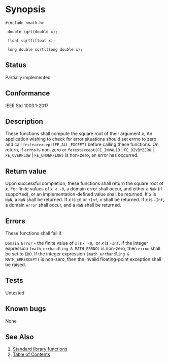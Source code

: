 # Synopsis 
`#include <math.h>`</br>

` double sqrt(double x);`</br>

` float sqrtf(float x);`</br>

` long double sqrtl(long double x);`</br>

## Status
Partially implemented
## Conformance
IEEE Std 1003.1-2017
## Description


These functions shall compute the square root of their argument _x_, 
An application wishing to check for error situations should set errno to zero and call
`feclearexcept(FE_ALL_EXCEPT)` before calling these functions. On return, if `errno` is non-zero or
`fetestexcept(FE_INVALID` | `FE_DIVBYZERO` | `FE_OVERFLOW` | `FE_UNDERFLOW)` is non-zero, an error has occurred.


## Return value


Upon successful completion, these functions shall return the square root of _x_.
For finite values of `x < -0`, a domain error shall occur, and 
either a `NaN` (if supported), or an implementation-defined value shall be returned.
If
_x_ is `NaN`, a `NaN` shall be returned.
If _x_ is `±0` or `+Inf`, _x_ shall be returned.
If _x_ is `-Inf`, a domain `error` shall occur, and a `NaN` shall be returned. 


## Errors


These functions shall fail if:

`Domain Error` - the finite value of `x` is `< -0`,   or _x_ is `-Inf`. 
If the integer expression `(math_errhandling & MATH_ERRNO)` is non-zero, then `errno` shall be set to `EDO`. If
the integer expression `(math_errhandling & MATH_ERREXCEPT)` is non-zero, then the invalid floating-point exception shall
be raised.


## Tests

Untested

## Known bugs

None

## See Also 
1. [Standard library functions](../README.md)
2. [Table of Contents](../../../README.md)
